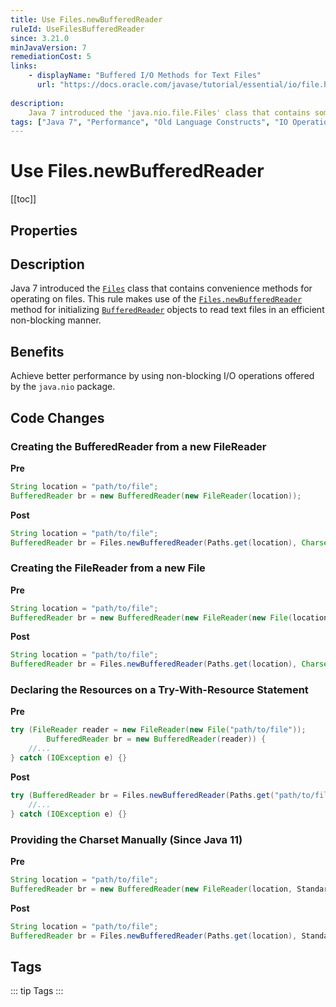 ```yaml
---
title: Use Files.newBufferedReader
ruleId: UseFilesBufferedReader
since: 3.21.0
minJavaVersion: 7
remediationCost: 5
links:
    - displayName: "Buffered I/O Methods for Text Files"
      url: "https://docs.oracle.com/javase/tutorial/essential/io/file.html#readBufferedStream"
    
description:
    Java 7 introduced the 'java.nio.file.Files' class that contains some convenience methods for operating on files. This rule makes use of 'Files.newBufferedReader' method for initializing 'BufferedReader' objects to read text files in an efficient non-blocking manner.
tags: ["Java 7", "Performance", "Old Language Constructs", "IO Operations"]
---
```


# Use Files.newBufferedReader

[[toc]]

## Properties

<RuleProperties />

## Description

Java 7 introduced the [`Files`](https://docs.oracle.com/javase/7/docs/api/java/nio/file/Files.html) class that contains convenience methods for operating on files. 
This rule makes use of the [`Files.newBufferedReader`](https://docs.oracle.com/javase/8/docs/api/java/nio/file/Files.html#newBufferedReader-java.nio.file.Path-java.nio.charset.Charset-) method for initializing [`BufferedReader`](https://docs.oracle.com/javase/8/docs/api/java/io/BufferedReader.html) objects to read text files in an efficient non-blocking manner.

## Benefits

Achieve better performance by using non-blocking I/O operations offered by the `java.nio` package.

## Code Changes

### Creating the BufferedReader from a new FileReader

__Pre__
```java
String location = "path/to/file";
BufferedReader br = new BufferedReader(new FileReader(location));
```

__Post__
```java
String location = "path/to/file";
BufferedReader br = Files.newBufferedReader(Paths.get(location), Charset.defaultCharset());
```

### Creating the FileReader from a new File

__Pre__
```java
String location = "path/to/file";
BufferedReader br = new BufferedReader(new FileReader(new File(location)));

```

__Post__
```java
String location = "path/to/file";
BufferedReader br = Files.newBufferedReader(Paths.get(location), Charset.defaultCharset());
```

### Declaring the Resources on a Try-With-Resource Statement

__Pre__
```java
try (FileReader reader = new FileReader(new File("path/to/file"));
		BufferedReader br = new BufferedReader(reader)) {
    //...
} catch (IOException e) {}
```

__Post__
```java
try (BufferedReader br = Files.newBufferedReader(Paths.get("path/to/file"), Charset.defaultCharset())) {
    //...
} catch (IOException e) {}
```

### Providing the Charset Manually (Since Java 11)

__Pre__
```java
String location = "path/to/file";
BufferedReader br = new BufferedReader(new FileReader(location, StandardCharsets.UTF_8));
```

__Post__
```java
String location = "path/to/file";
BufferedReader br = Files.newBufferedReader(Paths.get(location), StandardCharsets.UTF_8);
```

<VersionNotice />

## Tags

::: tip Tags
<TagLinks />
:::